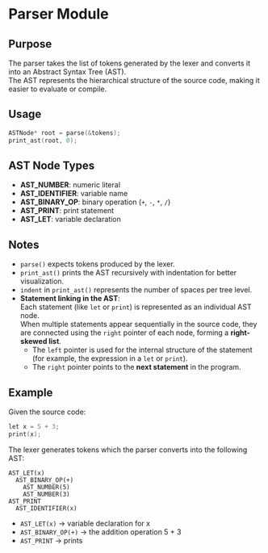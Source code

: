 # Parser Module

## Purpose
The parser takes the list of tokens generated by the lexer and converts it into an Abstract Syntax Tree (AST).  
The AST represents the hierarchical structure of the source code, making it easier to evaluate or compile.

## Usage
```c
ASTNode* root = parse(&tokens);
print_ast(root, 0);
```

## AST Node Types

- **AST_NUMBER**: numeric literal
- **AST_IDENTIFIER**: variable name
- **AST_BINARY_OP**: binary operation (`+`, `-`, `*`, `/`)
- **AST_PRINT**: print statement
- **AST_LET**: variable declaration

## Notes

- `parse()` expects tokens produced by the lexer.
- `print_ast()` prints the AST recursively with indentation for better visualization.
- `indent` in `print_ast()` represents the number of spaces per tree level.
- **Statement linking in the AST**:  
  Each statement (like `let` or `print`) is represented as an individual AST node.  
  When multiple statements appear sequentially in the source code, they are connected using the `right` pointer of each node, forming a **right-skewed list**.  
  - The `left` pointer is used for the internal structure of the statement (for example, the expression in a `let` or `print`).  
  - The `right` pointer points to the **next statement** in the program.  

## Example

Given the source code:
```c
let x = 5 + 3;
print(x);
```

The lexer generates tokens which the parser converts into the following AST:
```
AST_LET(x)
  AST_BINARY_OP(+)
    AST_NUMBER(5)
    AST_NUMBER(3)
AST_PRINT
  AST_IDENTIFIER(x)
```

- `AST_LET(x)` → variable declaration for x
- `AST_BINARY_OP(+)` → the addition operation 5 + 3
- `AST_PRINT` → prints